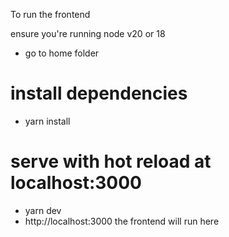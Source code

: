 
To run the frontend

ensure you're running node v20 or 18 
- go to home folder
# install dependencies
- yarn install

# serve with hot reload at localhost:3000
- yarn dev
- http://localhost:3000 the frontend will run here

